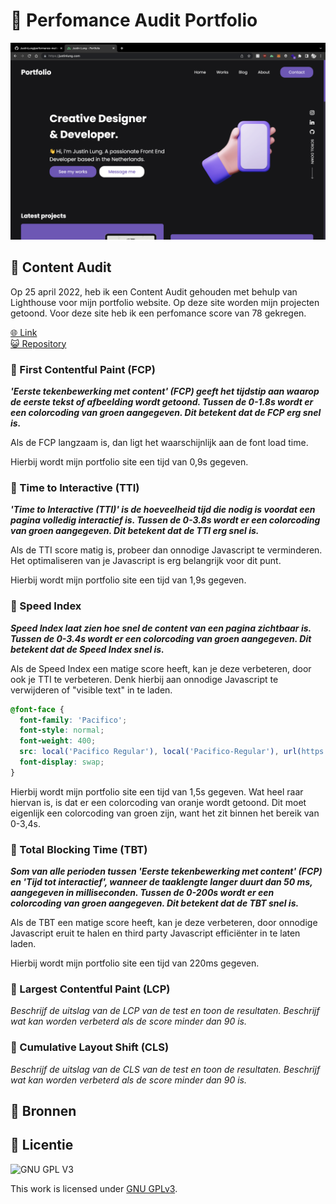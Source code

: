 # 🚀 Perfomance Audit Portfolio
![Mockup Image](https://github.com/JustinLung/performance-matters-performance-audit/blob/main/docs/mockup-image.png?raw=true)

## 🍕 Content Audit
Op 25 april 2022, heb ik een Content Audit gehouden met behulp van Lighthouse voor mijn portfolio website. Op deze site worden mijn projecten getoond. Voor deze site heb ik een perfomance score van 78 gekregen. 

[🌐 Link](https://justinlung.com/)  
[😺 Repository](https://github.com/JustinLung/Portfolio)

### 🍝 First Contentful Paint (FCP)
**_'Eerste tekenbewerking met content' (FCP) geeft het tijdstip aan waarop de eerste tekst of afbeelding wordt getoond. Tussen de 0-1.8s wordt er een colorcoding van groen aangegeven. Dit betekent dat de FCP erg snel is._**

Als de FCP langzaam is, dan ligt het waarschijnlijk aan de font load time.

Hierbij wordt mijn portfolio site een tijd van 0,9s gegeven. 

### 🥑 Time to Interactive (TTI)
**_'Time to Interactive (TTI)' is de hoeveelheid tijd die nodig is voordat een pagina volledig interactief is. Tussen de 0-3.8s wordt er een colorcoding van groen aangegeven. Dit betekent dat de TTI erg snel is._**

Als de TTI score matig is, probeer dan onnodige Javascript te verminderen. Het optimaliseren van je Javascript is erg belangrijk voor dit punt.

Hierbij wordt mijn portfolio site een tijd van 1,9s gegeven. 

### 🍊 Speed Index
**_Speed Index laat zien hoe snel de content van een pagina zichtbaar is. Tussen de 0-3.4s wordt er een colorcoding van groen aangegeven. Dit betekent dat de Speed Index snel is._**

Als de Speed Index een matige score heeft, kan je deze verbeteren, door ook je TTI te verbeteren. Denk hierbij aan onnodige Javascript te verwijderen of "visible text" in te laden. 

```css
@font-face {
  font-family: 'Pacifico';
  font-style: normal;
  font-weight: 400;
  src: local('Pacifico Regular'), local('Pacifico-Regular'), url(https://fonts.gstatic.com/s/pacifico/v12/FwZY7-Qmy14u9lezJ-6H6MmBp0u-.woff2) format('woff2');
  font-display: swap;
}
```

Hierbij wordt mijn portfolio site een tijd van 1,5s gegeven. Wat heel raar hiervan is, is dat er een colorcoding van oranje wordt getoond. Dit moet eigenlijk een colorcoding van groen zijn, want het zit binnen het bereik van  0-3,4s.

### 🍙 Total Blocking Time (TBT)
**_Som van alle perioden tussen 'Eerste tekenbewerking met content' (FCP) en 'Tijd tot interactief', wanneer de taaklengte langer duurt dan 50 ms, aangegeven in milliseconden. Tussen de 0-200s wordt er een colorcoding van groen aangegeven. Dit betekent dat de TBT snel is._**

Als de TBT een matige score heeft, kan je deze verbeteren, door onnodige Javascript eruit te halen en third party Javascript efficiënter in te laten laden.

Hierbij wordt mijn portfolio site een tijd van 220ms gegeven.

### 🥮 Largest Contentful Paint (LCP)
_Beschrijf de uitslag van de LCP van de test en toon de resultaten. Beschrijf wat kan worden verbeterd als de score minder dan 90 is._

### 🍿 Cumulative Layout Shift (CLS)
_Beschrijf de uitslag van de CLS van de test en toon de resultaten. Beschrijf wat kan worden verbeterd als de score minder dan 90 is._

## 🍫 Bronnen

## 🍦 Licentie

![GNU GPL V3](https://www.gnu.org/graphics/gplv3-127x51.png)

This work is licensed under [GNU GPLv3](./LICENSE).
